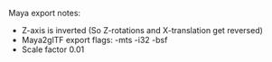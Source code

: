Maya export notes:
- Z-axis is inverted (So Z-rotations and X-translation get reversed)
- Maya2glTF export flags: -mts -i32 -bsf
- Scale factor 0.01
